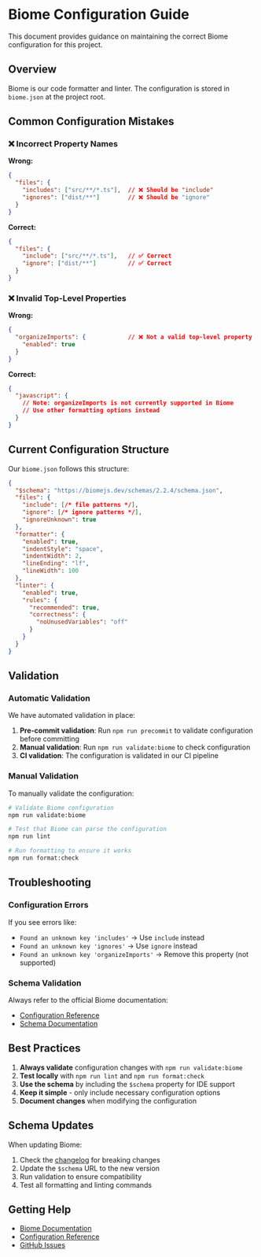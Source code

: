 # Biome Configuration Guide

This document provides guidance on maintaining the correct Biome configuration for this project.

## Overview

Biome is our code formatter and linter. The configuration is stored in `biome.json` at the project root.

## Common Configuration Mistakes

### ❌ Incorrect Property Names

**Wrong:**
```json
{
  "files": {
    "includes": ["src/**/*.ts"],  // ❌ Should be "include"
    "ignores": ["dist/**"]        // ❌ Should be "ignore"
  }
}
```

**Correct:**
```json
{
  "files": {
    "include": ["src/**/*.ts"],   // ✅ Correct
    "ignore": ["dist/**"]         // ✅ Correct
  }
}
```

### ❌ Invalid Top-Level Properties

**Wrong:**
```json
{
  "organizeImports": {            // ❌ Not a valid top-level property
    "enabled": true
  }
}
```

**Correct:**
```json
{
  "javascript": {
    // Note: organizeImports is not currently supported in Biome
    // Use other formatting options instead
  }
}
```

## Current Configuration Structure

Our `biome.json` follows this structure:

```json
{
  "$schema": "https://biomejs.dev/schemas/2.2.4/schema.json",
  "files": {
    "include": [/* file patterns */],
    "ignore": [/* ignore patterns */],
    "ignoreUnknown": true
  },
  "formatter": {
    "enabled": true,
    "indentStyle": "space",
    "indentWidth": 2,
    "lineEnding": "lf",
    "lineWidth": 100
  },
  "linter": {
    "enabled": true,
    "rules": {
      "recommended": true,
      "correctness": {
        "noUnusedVariables": "off"
      }
    }
  }
}
```

## Validation

### Automatic Validation

We have automated validation in place:

1. **Pre-commit validation**: Run `npm run precommit` to validate configuration before committing
2. **Manual validation**: Run `npm run validate:biome` to check configuration
3. **CI validation**: The configuration is validated in our CI pipeline

### Manual Validation

To manually validate the configuration:

```bash
# Validate Biome configuration
npm run validate:biome

# Test that Biome can parse the configuration
npm run lint

# Run formatting to ensure it works
npm run format:check
```

## Troubleshooting

### Configuration Errors

If you see errors like:
- `Found an unknown key 'includes'` → Use `include` instead
- `Found an unknown key 'ignores'` → Use `ignore` instead
- `Found an unknown key 'organizeImports'` → Remove this property (not supported)

### Schema Validation

Always refer to the official Biome documentation:
- [Configuration Reference](https://biomejs.dev/reference/configuration/)
- [Schema Documentation](https://biomejs.dev/schemas/2.2.4/schema.json)

## Best Practices

1. **Always validate** configuration changes with `npm run validate:biome`
2. **Test locally** with `npm run lint` and `npm run format:check`
3. **Use the schema** by including the `$schema` property for IDE support
4. **Keep it simple** - only include necessary configuration options
5. **Document changes** when modifying the configuration

## Schema Updates

When updating Biome:

1. Check the [changelog](https://biomejs.dev/internals/changelog/) for breaking changes
2. Update the `$schema` URL to the new version
3. Run validation to ensure compatibility
4. Test all formatting and linting commands

## Getting Help

- [Biome Documentation](https://biomejs.dev/)
- [Configuration Reference](https://biomejs.dev/reference/configuration/)
- [GitHub Issues](https://github.com/biomejs/biome/issues)
